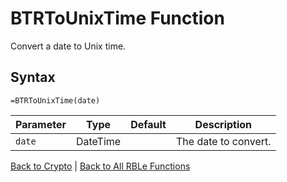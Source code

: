 # BTRToUnixTime Function

Convert a date to Unix time.

## Syntax

```excel
=BTRToUnixTime(date)
```

Parameter | Type | Default | Description
---|---|---|---
`date` | DateTime |  | The date to convert.

[Back to Crypto](Readme.md) | [Back to All RBLe Functions](..\RBLe.md#function-documentation)